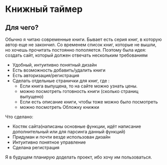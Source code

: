 # Книжный таймер
## Для чего?
Обычно я читаю современные книги. Бывает есть серия книг, в которую автор еще не закончил. 
Со временем список книг, которые не вышли, но хочешь прочитать постоянно пополяется. 
Поэтому была идея: создать сайт, который должен отвечать нескольким требованиям
- Удобный, интуитивно понятный дизайн
- Есть возможность добавить/удалить книги
- Есть авторизация/регистрация
- Сделать отдельные странички для книг, где :
  - Если книга выпущена, то на сайте можно узнать цены.
  - можно посмотреть готовность книги (сколько страниц выпущено)
  - Если есть описание книги, чтобы тоже можно было посмотреть
  - можно посмотреть Обложку книжки
 
 Что сделано:
 - Костяк сайта(написаны основные функции, идёт написание дополнительный или для парсинга данный функций)
 - Придуман и почти везде использован дизайн
 - Интуитивно  понятное управление
 - Сделана регистрация

Я в будущем планирую доделать проект, ибо хочу им пользоваться.
